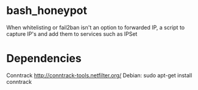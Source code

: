 # bash_honeypot
When whitelisting or fail2ban isn't an option to forwarded IP, a script to capture IP's and add them to services such as IPSet
# Dependencies
Conntrack 
 http://conntrack-tools.netfilter.org/
 Debian: sudo apt-get install conntrack
